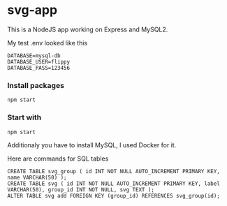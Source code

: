 # svg-app
This is a NodeJS app working on Express and MySQL2.

My test .env looked like this

```
DATABASE=mysql-db
DATABASE_USER=flippy
DATABASE_PASS=123456
```

### Install packages

```
npm start
```

### Start with

```
npm start
```

Additionaly you have to install MySQL, I used Docker for it.

Here are commands for SQL tables

```
CREATE TABLE svg_group ( id INT NOT NULL AUTO_INCREMENT PRIMARY KEY, name VARCHAR(50) );
CREATE TABLE svg ( id INT NOT NULL AUTO_INCREMENT PRIMARY KEY, label VARCHAR(50), group_id INT NOT NULL, svg TEXT );
ALTER TABLE svg add FOREIGN KEY (group_id) REFERENCES svg_group(id);
```
